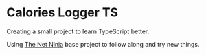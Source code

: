 # Calories Logger TS

Creating a small project to learn TypeScript better.

Using [The Net Ninja](https://www.thenetninja.co.uk) base project to follow along and try new things.
